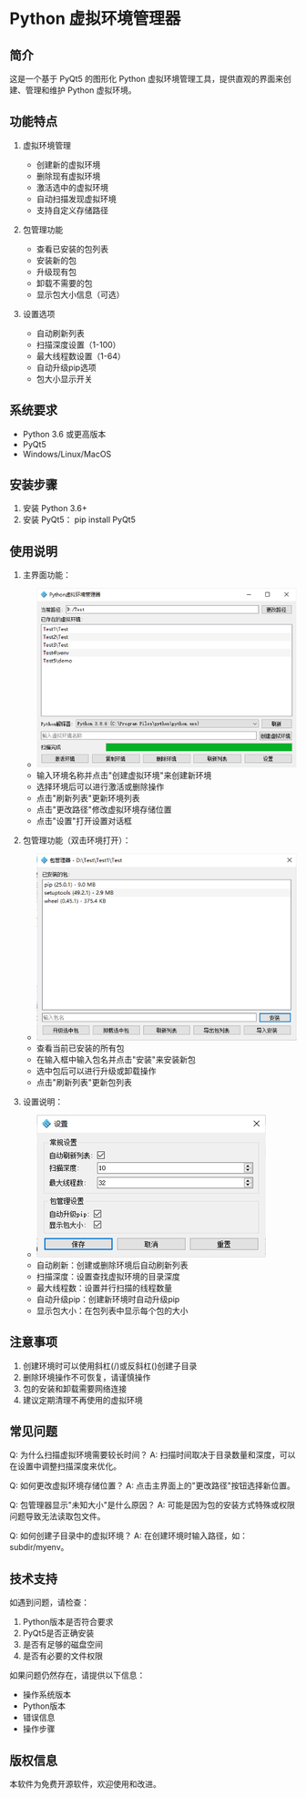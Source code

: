 Python 虚拟环境管理器
==================

简介
--
这是一个基于 PyQt5 的图形化 Python 虚拟环境管理工具，提供直观的界面来创建、管理和维护 Python 虚拟环境。

功能特点
------
1. 虚拟环境管理
   - 创建新的虚拟环境
   - 删除现有虚拟环境
   - 激活选中的虚拟环境
   - 自动扫描发现虚拟环境
   - 支持自定义存储路径

2. 包管理功能
   - 查看已安装的包列表
   - 安装新的包
   - 升级现有包
   - 卸载不需要的包
   - 显示包大小信息（可选）

3. 设置选项
   - 自动刷新列表
   - 扫描深度设置（1-100）
   - 最大线程数设置（1-64）
   - 自动升级pip选项
   - 包大小显示开关

系统要求
------
- Python 3.6 或更高版本
- PyQt5
- Windows/Linux/MacOS

安装步骤
------
1. 安装 Python 3.6+
2. 安装 PyQt5：
   pip install PyQt5

使用说明
------
1. 主界面功能：
   - ![主程序页面](/img/venv_manager.png)
   - 输入环境名称并点击"创建虚拟环境"来创建新环境
   - 选择环境后可以进行激活或删除操作
   - 点击"刷新列表"更新环境列表
   - 点击"更改路径"修改虚拟环境存储位置
   - 点击"设置"打开设置对话框

2. 包管理功能（双击环境打开）：
   - ![包管理页面](/img/package_manager.png)
   - 查看当前已安装的所有包
   - 在输入框中输入包名并点击"安装"来安装新包
   - 选中包后可以进行升级或卸载操作
   - 点击"刷新列表"更新包列表

3. 设置说明：
   - ![设置页面](/img/setting.png)
   - 自动刷新：创建或删除环境后自动刷新列表
   - 扫描深度：设置查找虚拟环境的目录深度
   - 最大线程数：设置并行扫描的线程数量
   - 自动升级pip：创建新环境时自动升级pip
   - 显示包大小：在包列表中显示每个包的大小

注意事项
------
1. 创建环境时可以使用斜杠(/)或反斜杠(\)创建子目录
2. 删除环境操作不可恢复，请谨慎操作
3. 包的安装和卸载需要网络连接
4. 建议定期清理不再使用的虚拟环境

常见问题
------
Q: 为什么扫描虚拟环境需要较长时间？
A: 扫描时间取决于目录数量和深度，可以在设置中调整扫描深度来优化。

Q: 如何更改虚拟环境存储位置？
A: 点击主界面上的"更改路径"按钮选择新位置。

Q: 包管理器显示"未知大小"是什么原因？
A: 可能是因为包的安装方式特殊或权限问题导致无法读取包文件。

Q: 如何创建子目录中的虚拟环境？
A: 在创建环境时输入路径，如：subdir/myenv。

技术支持
------
如遇到问题，请检查：
1. Python版本是否符合要求
2. PyQt5是否正确安装
3. 是否有足够的磁盘空间
4. 是否有必要的文件权限

如果问题仍然存在，请提供以下信息：
- 操作系统版本
- Python版本
- 错误信息
- 操作步骤

版权信息
------
本软件为免费开源软件，欢迎使用和改进。 

